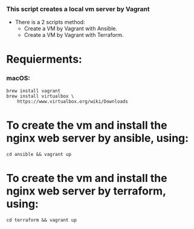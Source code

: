 ### This script creates a local vm server by Vagrant

- There is a 2 scripts method:
    - Create a VM by Vagrant with Ansible.
    - Create a VM by Vagrant with Terraform.

# Requierments:
### macOS:
```
brew install vagrant
brew install virtualbox \
    https://www.virtualbox.org/wiki/Downloads
```
# To create the vm and install the nginx web server by ansible, using:
```
cd ansible && vagrant up
```
# To create the vm and install the nginx web server by terraform, using:
```
cd terraform && vagrant up
```